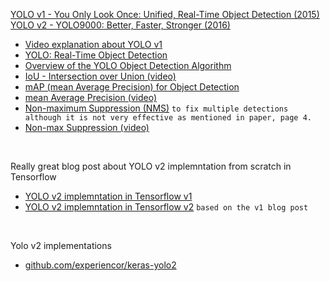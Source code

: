 [YOLO v1 - You Only Look Once: Unified, Real-Time Object Detection (2015)](https://arxiv.org/abs/1506.02640)  
[YOLO v2 - YOLO9000: Better, Faster, Stronger (2016)](https://arxiv.org/abs/1612.08242)  

- [Video explanation about YOLO v1](https://youtube.com/watch?v=n9_XyCGr-MI)
- [YOLO: Real-Time Object Detection](https://pjreddie.com/darknet/yolo/)  
- [Overview of the YOLO Object Detection Algorithm](https://medium.com/@ODSC/overview-of-the-yolo-object-detection-algorithm-7b52a745d3e0)
- [IoU - Intersection over Union (video)](https://youtu.be/XXYG5ZWtjj0)
- [mAP (mean Average Precision) for Object Detection](https://jonathan-hui.medium.com/map-mean-average-precision-for-object-detection-45c121a31173)
- [mean Average Precision (video)](https://youtu.be/FppOzcDvaDI)
- [Non-maximum Suppression (NMS)](https://towardsdatascience.com/non-maximum-suppression-nms-93ce178e177c) `to fix multiple detections although it is not very effective as mentioned in paper, page 4.`
- [Non-max Suppression (video)](https://youtu.be/YDkjWEN8jNA)

<br/>

Really great blog post about YOLO v2 implemntation from scratch in Tensorflow
- [YOLO v2 implemntation in Tensorflow v1](https://fairyonice.github.io/Part_1_Object_Detection_with_Yolo_for_VOC_2014_data_anchor_box_clustering.html)
- [YOLO v2 implemntation in Tensorflow v2](https://www.maskaravivek.com/post/yolov2/) `based on the v1 blog post`

<br/>

Yolo v2 implementations
- [github.com/experiencor/keras-yolo2](https://github.com/experiencor/keras-yolo2)
